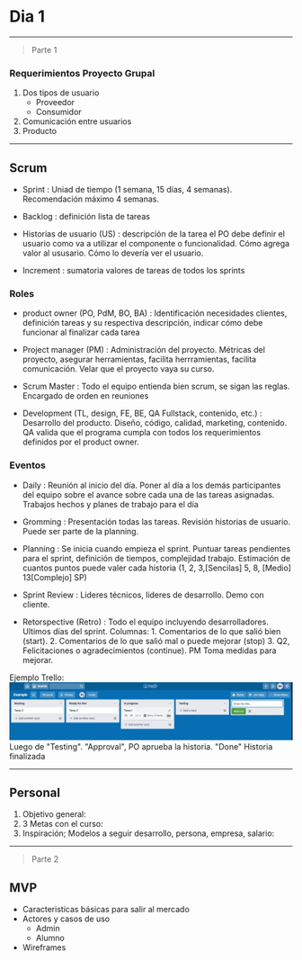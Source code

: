 # Dia 1
---

> Parte 1

### Requerimientos Proyecto Grupal
1. Dos tipos de usuario
	- Proveedor
	- Consumidor
2. Comunicación entre usuarios
3. Producto
---

## Scrum
- Sprint
: Uniad de tiempo (1 semana, 15 días, 4 semanas). Recomendación máximo 4 semanas.

- Backlog
: definición lista de tareas

- Historias de usuario (US)
: descripción de la tarea el PO debe definir el usuario como va a utilizar el componente o funcionalidad. Cómo agrega valor al ususario. Cómo lo devería ver el usuario.

- Increment
: sumatoria valores de tareas de todos los sprints

### Roles

- product owner (PO, PdM, BO, BA)
: Identificación necesidades clientes, definición tareas y su respectiva descripción, indicar cómo debe funcionar al finalizar cada tarea

- Project manager (PM)
: Administración del proyecto. Métricas del proyecto, asegurar herramientas, facilita herrramientas, facilita comunicación. Velar que el proyecto vaya su curso.

- Scrum Master
: Todo el equipo entienda bien scrum, se sigan las reglas. Encargado de orden en reuniones

- Development (TL, design, FE, BE, QA Fullstack, contenido, etc.)
: Desarrollo del producto. Diseño, código, calidad, marketing, contenido. QA valida que el programa cumpla con todos los requerimientos definidos por el product owner.

### Eventos

- Daily
: Reunión al inicio del día. Poner al día a los demás participantes del equipo sobre el avance sobre cada una de las tareas asignadas. Trabajos hechos y planes de trabajo para el día

- Gromming
: Presentación todas las tareas. Revisión historias de usuario. Puede ser parte de la planning.

- Planning
: Se inicia cuando empieza el sprint. Puntuar tareas pendientes para el sprint, definición de tiempos, complejidad trabajo. Estimación de cuantos puntos puede valer cada historia (1, 2, 3,[Sencilas] 5, 8, [Medio] 13[Complejo] SP)

- Sprint Review
: Lideres técnicos, lideres de desarrollo. Demo con cliente.

- Retorspective (Retro)
: Todo el equipo incluyendo desarrolladores. Ultimos días del sprint.
Columnas: 1. Comentarios de lo que salió bien (start). 2. Comentarios de lo que salió mal o puede mejorar (stop) 3. Q2, Felicitaciones o agradecimientos (continue).
PM Toma medidas para mejorar.

Ejemplo Trello:
![ejemplo trello](ExampleTrello.jpg)
Luego de "Testing". "Approval", PO aprueba la historia. "Done" Historia finalizada

---

## Personal

1. Objetivo general: 
2. 3 Metas con el curso:
3. Inspiración; Modelos a seguir desarrollo, persona, empresa, salario:
---

> Parte 2

## MVP

- Caracteristicas básicas para salir al mercado
- Actores y casos de uso
	- Admin
	- Alumno
- Wireframes














